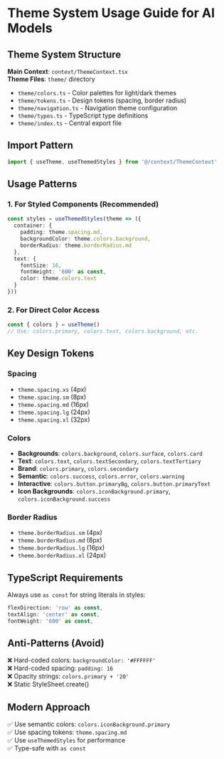 # Theme System Usage Guide for AI Models

## Theme System Structure

**Main Context**: `context/ThemeContext.tsx`  
**Theme Files**: `theme/` directory

- `theme/colors.ts` - Color palettes for light/dark themes
- `theme/tokens.ts` - Design tokens (spacing, border radius)
- `theme/navigation.ts` - Navigation theme configuration
- `theme/types.ts` - TypeScript type definitions
- `theme/index.ts` - Central export file

## Import Pattern

```typescript
import { useTheme, useThemedStyles } from '@/context/ThemeContext'
```

## Usage Patterns

### 1. For Styled Components (Recommended)

```typescript
const styles = useThemedStyles(theme => ({
  container: {
    padding: theme.spacing.md,
    backgroundColor: theme.colors.background,
    borderRadius: theme.borderRadius.md
  },
  text: {
    fontSize: 16,
    fontWeight: '600' as const,
    color: theme.colors.text
  }
}))
```

### 2. For Direct Color Access

```typescript
const { colors } = useTheme()
// Use: colors.primary, colors.text, colors.background, etc.
```

## Key Design Tokens

### Spacing

- `theme.spacing.xs` (4px)
- `theme.spacing.sm` (8px)
- `theme.spacing.md` (16px)
- `theme.spacing.lg` (24px)
- `theme.spacing.xl` (32px)

### Colors

- **Backgrounds**: `colors.background`, `colors.surface`, `colors.card`
- **Text**: `colors.text`, `colors.textSecondary`, `colors.textTertiary`
- **Brand**: `colors.primary`, `colors.secondary`
- **Semantic**: `colors.success`, `colors.error`, `colors.warning`
- **Interactive**: `colors.button.primaryBg`, `colors.button.primaryText`
- **Icon Backgrounds**: `colors.iconBackground.primary`, `colors.iconBackground.success`

### Border Radius

- `theme.borderRadius.sm` (4px)
- `theme.borderRadius.md` (8px)
- `theme.borderRadius.lg` (16px)
- `theme.borderRadius.xl` (24px)

## TypeScript Requirements

Always use `as const` for string literals in styles:

```typescript
flexDirection: 'row' as const,
textAlign: 'center' as const,
fontWeight: '600' as const,
```

## Anti-Patterns (Avoid)

❌ Hard-coded colors: `backgroundColor: '#FFFFFF'`  
❌ Hard-coded spacing: `padding: 16`  
❌ Opacity strings: `colors.primary + '20'`  
❌ Static StyleSheet.create()

## Modern Approach

✅ Use semantic colors: `colors.iconBackground.primary`  
✅ Use spacing tokens: `theme.spacing.md`  
✅ Use `useThemedStyles` for performance  
✅ Type-safe with `as const`
